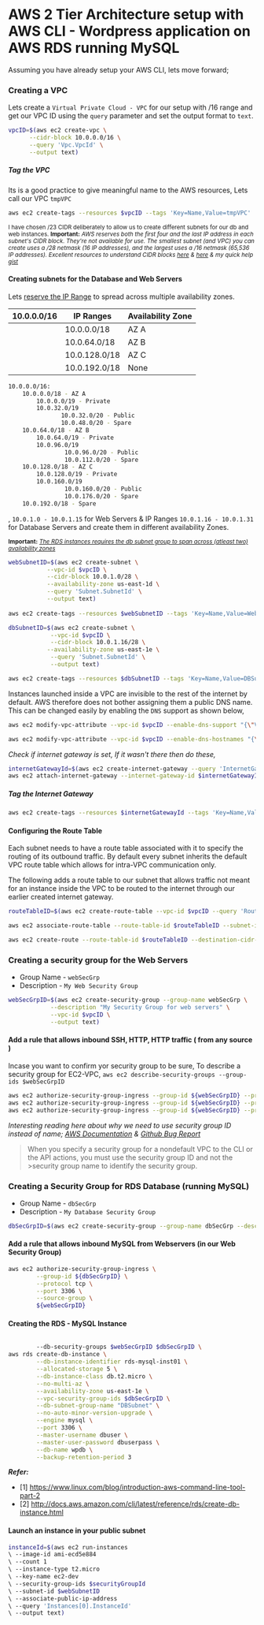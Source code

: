 # AWS 2 Tier Architecture setup with AWS CLI - Wordpress application on AWS RDS running MySQL

Assuming you have already setup your AWS CLI, lets move forward;


### Creating a VPC
Lets create a `Virtual Private Cloud - VPC` for our setup with /16 range and get our VPC ID using the `query` parameter and set the output format to `text`. 

```sh
vpcID=$(aws ec2 create-vpc \
      --cidr-block 10.0.0.0/16 \
      --query 'Vpc.VpcId' \
      --output text)
```
##### Tag the VPC
Its is a good practice to give meaningful name to the AWS resources, Lets call our VPC `tmpVPC`
```sh
aws ec2 create-tags --resources $vpcID --tags 'Key=Name,Value=tmpVPC'
```
<sup>I have chosen /23 CIDR deliberately to allow us to create different subnets for our db and web instances. **Important:** _AWS reserves both the first four and the last IP address in each subnet's CIDR block. They're not available for use. The smallest subnet (and VPC) you can create uses a /28 netmask (16 IP addresses), and the largest uses a /16 netmask (65,536 IP addresses). Excellent resources to understand CIDR blocks [here](http://bradthemad.org/tech/notes/cidr_subnets.php) & [here](https://coderwall.com/p/ndm54w/creating-an-ec2-instance-in-a-vpc-with-the-aws-command-line-interface) & my quick help [gist](https://gist.github.com/miztiik/baecbaa67b1f10e38186d70e51c13a6c#file-cidr-ip-range)_<sup>



#### Creating subnets for the Database and Web Servers
Lets [reserve the IP Range](https://medium.com/aws-activate-startup-blog/practical-vpc-design-8412e1a18dcc#.dqxj9dlh2) to spread across multiple availability zones.

| 10.0.0.0/16 | IP Ranges     | Availability Zone |
|-------------|---------------|-------------------|
|             |  10.0.0.0/18  |        AZ A       |
|             |  10.0.64.0/18 |        AZ B       |
|             | 10.0.128.0/18 |        AZ C       |
|             | 10.0.192.0/18 |        None       |

```sh
10.0.0.0/16:
    10.0.0.0/18 - AZ A
        10.0.0.0/19 - Private
        10.0.32.0/19
               10.0.32.0/20 - Public
               10.0.48.0/20 - Spare
    10.0.64.0/18 - AZ B
        10.0.64.0/19 - Private
        10.0.96.0/19
                10.0.96.0/20 - Public
                10.0.112.0/20 - Spare
    10.0.128.0/18 - AZ C
        10.0.128.0/19 - Private
        10.0.160.0/19
                10.0.160.0/20 - Public
                10.0.176.0/20 - Spare
    10.0.192.0/18 - Spare
```

, `10.0.1.0 - 10.0.1.15` for Web Servers & IP Ranges `10.0.1.16 - 10.0.1.31` for Database Servers and create them in different availability Zones. 

<sup>**Important:** _[The RDS instances requires the db subnet group to span across (atleast two) availability zones](http://docs.aws.amazon.com/AmazonRDS/latest/UserGuide/USER_VPC.WorkingWithRDSInstanceinaVPC.html?shortFooter=true)_<sup>
```sh
webSubnetID=$(aws ec2 create-subnet \
           --vpc-id $vpcID \
           --cidr-block 10.0.1.0/28 \
           --availability-zone us-east-1d \
           --query 'Subnet.SubnetId' \
           --output text)
           
aws ec2 create-tags --resources $webSubnetID --tags 'Key=Name,Value=WebSubnet'

dbSubnetID=$(aws ec2 create-subnet \
            --vpc-id $vpcID \
            --cidr-block 10.0.1.16/28 \
           --availability-zone us-east-1e \
            --query 'Subnet.SubnetId' \
            --output text)

aws ec2 create-tags --resources $dbSubnetID --tags 'Key=Name,Value=DBSubnet'
```

Instances launched inside a VPC are invisible to the rest of the internet by default. AWS therefore does not bother assigning them a public DNS name. This can be changed easily by enabling the `DNS` support as shown below,

```sh
aws ec2 modify-vpc-attribute --vpc-id $vpcID --enable-dns-support "{\"Value\":true}"

aws ec2 modify-vpc-attribute --vpc-id $vpcID --enable-dns-hostnames "{\"Value\":true}"
```
_Check if internet gateway is set, If it wasn't there then do these,_
```sh 
internetGatewayId=$(aws ec2 create-internet-gateway --query 'InternetGateway.InternetGatewayId' --output text) && echo $internetGatewayId
aws ec2 attach-internet-gateway --internet-gateway-id $internetGatewayId --vpc-id $vpcID
```
##### Tag the Internet Gateway
```sh
aws ec2 create-tags --resources $internetGatewayId --tags 'Key=Name,Value=tmpVPC-Internet-Gateway'
```

#### Configuring the Route Table
Each subnet needs to have a route table associated with it to specify the routing of its outbound traffic. By default every subnet inherits the default VPC route table which allows for intra-VPC communication only.

The following adds a route table to our subnet that allows traffic not meant for an instance inside the VPC to be routed to the internet through our earlier created internet gateway.

```sh
routeTableID=$(aws ec2 create-route-table --vpc-id $vpcID --query 'RouteTable.RouteTableId' --output text)

aws ec2 associate-route-table --route-table-id $routeTableID --subnet-id $webSubnetID

aws ec2 create-route --route-table-id $routeTableID --destination-cidr-block 0.0.0.0/0 --gateway-id $internetGatewayId
```

### Creating a security group for the Web Servers
 - Group Name - `webSecGrp`
 - Description - `My Web Security Group`

```sh
webSecGrpID=$(aws ec2 create-security-group --group-name webSecGrp \
            --description "My Security Group for web servers" \
            --vpc-id $vpcID \
            --output text)
```

#### Add a rule that allows inbound SSH, HTTP, HTTP traffic ( from any source )

Incase you want to confirm yor security group to be sure, To describe a security group for EC2-VPC, `aws ec2 describe-security-groups --group-ids $webSecGrpID`

```sh
aws ec2 authorize-security-group-ingress --group-id ${webSecGrpID} --protocol tcp --port 22 --cidr 0.0.0.0/0
aws ec2 authorize-security-group-ingress --group-id ${webSecGrpID} --protocol tcp --port 80 --cidr 0.0.0.0/0
aws ec2 authorize-security-group-ingress --group-id ${webSecGrpID} --protocol tcp --port 443 --cidr 0.0.0.0/0
```
_Interesting reading here about why we need to use security group ID instead of name; [AWS Documentation](http://docs.aws.amazon.com/AWSEC2/latest/UserGuide/using-network-security.html) & [Github Bug Report](https://github.com/hashicorp/terraform/issues/575)_

>When you specify a security group for a nondefault VPC to the CLI or the API actions, you must use the security group ID and not the >security group name to identify the security group.


### Creating a Security Group for RDS Database (running MySQL)
 - Group Name - `dbSecGrp`
 - Description - `My Database Security Group`

```sh
dbSecGrpID=$(aws ec2 create-security-group --group-name dbSecGrp --description "My Database Group for web servers" --vpc-id $vpcID --output text)
```

#### Add a rule that allows inbound MySQL from Webservers (in our Web Security Group)

```sh
aws ec2 authorize-security-group-ingress \
        --group-id ${dbSecGrpID} \
        --protocol tcp \
        --port 3306 \
        --source-group \
        ${webSecGrpID}
```

#### Creating the RDS - MySQL Instance
```sh

        --db-security-groups $webSecGrpID $dbSecGrpID \
aws rds create-db-instance \
        --db-instance-identifier rds-mysql-inst01 \
        --allocated-storage 5 \
        --db-instance-class db.t2.micro \
        --no-multi-az \
        --availability-zone us-east-1e \
        --vpc-security-group-ids $dbSecGrpID \
        --db-subnet-group-name "DBSubnet" \
        --no-auto-minor-version-upgrade \
        --engine mysql \
        --port 3306 \
        --master-username dbuser \
        --master-user-password dbuserpass \
        --db-name wpdb \
        --backup-retention-period 3
```

_**Refer:**_ 
- [1] https://www.linux.com/blog/introduction-aws-command-line-tool-part-2
- [2] http://docs.aws.amazon.com/cli/latest/reference/rds/create-db-instance.html


#### Launch an instance in your public subnet
```sh
instanceId=$(aws ec2 run-instances 
\ --image-id ami-ecd5e884 
\ --count 1 
\ --instance-type t2.micro 
\ --key-name ec2-dev 
\ --security-group-ids $securityGroupId 
\ --subnet-id $webSubnetID 
\ --associate-public-ip-address 
\ --query 'Instances[0].InstanceId' 
\ --output text)

```







